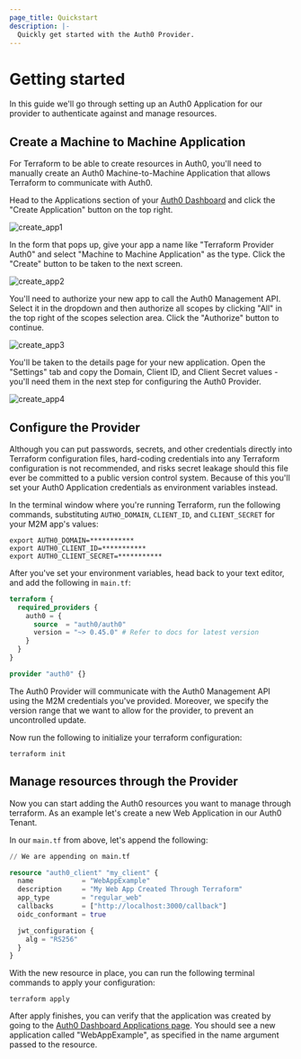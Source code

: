 ```yaml
---
page_title: Quickstart
description: |-
  Quickly get started with the Auth0 Provider.
---
```


# Getting started

In this guide we'll go through setting up an Auth0 Application for our provider to authenticate against and manage
resources.

## Create a Machine to Machine Application

For Terraform to be able to create resources in Auth0, you'll need to manually create an Auth0 Machine-to-Machine
Application that allows Terraform to communicate with Auth0.

Head to the Applications section of your [Auth0 Dashboard](https://manage.auth0.com/#/applications) and click the
"Create Application" button on the top right.

<img alt="create_app1" src="https://user-images.githubusercontent.com/28300158/183633275-88a5ae17-64e4-4352-8b9c-f8f62ba50a97.png">

In the form that pops up, give your app a name like "Terraform Provider Auth0" and select 
"Machine to Machine Application" as the type. Click the "Create" button to be taken to the next screen.

<img alt="create_app2" src="https://user-images.githubusercontent.com/28300158/183634949-cabdfe6e-93cf-42f1-bfdb-b0f216c2642c.png">

You'll need to authorize your new app to call the Auth0 Management API. Select it in the dropdown and then authorize all
scopes by clicking "All" in the top right of the scopes selection area. Click the "Authorize" button to continue.

<img alt="create_app3" src="https://user-images.githubusercontent.com/28300158/183635167-724ea60e-117d-47a5-a18c-746f402ee52a.png">

You'll be taken to the details page for your new application. Open the "Settings" tab and copy the Domain, Client ID,
and Client Secret values - you'll need them in the next step for configuring the Auth0 Provider.

<img alt="create_app4" src="https://user-images.githubusercontent.com/28300158/183635366-bee78296-cb7f-4586-b0a5-067aaa3ea578.png">


## Configure the Provider

Although you can put passwords, secrets, and other credentials directly into Terraform configuration files, hard-coding
credentials into any Terraform configuration is not recommended, and risks secret leakage should this file ever be 
committed to a public version control system. Because of this you'll set your Auth0 Application credentials as
environment variables instead.

In the terminal window where you're running Terraform, run the following commands, substituting `AUTHO_DOMAIN`,
`CLIENT_ID`, and `CLIENT_SECRET` for your M2M app's values:

```shell
export AUTH0_DOMAIN=***********
export AUTH0_CLIENT_ID=***********
export AUTH0_CLIENT_SECRET=***********
```

After you've set your environment variables, head back to your text editor, and add the following in `main.tf`:

```terraform
terraform {
  required_providers {
    auth0 = {
      source  = "auth0/auth0"
      version = "~> 0.45.0" # Refer to docs for latest version
    }
  }
}

provider "auth0" {}
```

The Auth0 Provider will communicate with the Auth0 Management API using the M2M credentials you've provided. 
Moreover, we specify the version range that we want to allow for the provider, to prevent an uncontrolled update.

Now run the following to initialize your terraform configuration:

```shell
terraform init
```

## Manage resources through the Provider

Now you can start adding the Auth0 resources you want to manage through terraform. As an example let's create a new
Web Application in our Auth0 Tenant.

In our `main.tf` from above, let's append the following:

```terraform
// We are appending on main.tf

resource "auth0_client" "my_client" {
  name            = "WebAppExample"
  description     = "My Web App Created Through Terraform"
  app_type        = "regular_web"
  callbacks       = ["http://localhost:3000/callback"]
  oidc_conformant = true

  jwt_configuration {
    alg = "RS256"
  }
}
```

With the new resource in place, you can run the following terminal commands to apply your configuration:

```shell
terraform apply
```

After apply finishes, you can verify that the application was created by going to the
[Auth0 Dashboard Applications page](https://manage.auth0.com/#/applications). You should see a new application called
"WebAppExample", as specified in the name argument passed to the resource.
